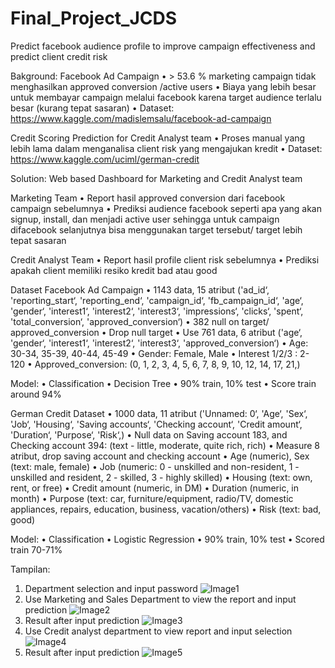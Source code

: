 # Final_Project_JCDS
Predict facebook audience profile to improve campaign effectiveness and predict client credit risk


Bakground:
Facebook Ad Campaign
•	> 53.6 % marketing campaign tidak menghasilkan approved conversion /active users
•	Biaya yang lebih besar untuk membayar campaign melalui facebook karena target audience terlalu besar (kurang tepat sasaran)
•	Dataset: https://www.kaggle.com/madislemsalu/facebook-ad-campaign

Credit Scoring Prediction for Credit Analyst team
•	Proses manual yang lebih lama dalam menganalisa client risk yang mengajukan kredit 
•	Dataset: https://www.kaggle.com/uciml/german-credit


Solution: Web based Dashboard for Marketing and Credit Analyst team

Marketing Team
•	Report hasil approved conversion dari facebook campaign sebelumnya
•	Prediksi audience facebook seperti apa yang akan signup, install, dan menjadi active user sehingga untuk campaign difacebook selanjutnya bisa menggunakan target tersebut/ target lebih tepat sasaran

Credit Analyst Team
•	Report hasil profile client risk sebelumnya
•	Prediksi apakah client memiliki resiko kredit bad atau good

Dataset Facebook Ad Campaign
•	1143 data, 15 atribut ('ad_id‘, 'reporting_start‘, 'reporting_end‘, 'campaign_id‘, 'fb_campaign_id‘, 'age‘, 'gender‘, 'interest1‘, 'interest2‘, 'interest3‘, 'impressions‘, 'clicks‘, 'spent‘, 'total_conversion‘, 'approved_conversion‘)
•	382 null on target/ approved_conversion
•	Drop null target
•	Use 761 data, 6 atribut ('age‘, 'gender‘, 'interest1‘, 'interest2‘, 'interest3‘, 'approved_conversion‘)
•	Age: 30-34, 35-39, 40-44, 45-49
•	Gender: Female, Male
•	Interest 1/2/3 : 2- 120
•	Approved_conversion: (0,  1,  2,  3,  4,  5,  6,  7,  8,  9, 10, 12, 14, 17, 21,)

Model:
•	Classification
•	Decision Tree
•	90% train, 10% test
•	Score train around 94%

German Credit Dataset
•	1000 data, 11 atribut ('Unnamed: 0‘, 'Age‘, 'Sex‘, 'Job‘, 'Housing‘, 'Saving accounts‘, 'Checking account‘, 'Credit amount‘, 'Duration‘, 'Purpose‘, 'Risk‘,)
•	Null data  on Saving account 183, and Checking account 394: (text - little, moderate, quite rich, rich)
•	Measure 8 atribut, drop saving account and checking account
•	Age (numeric), Sex (text: male, female)
•	Job (numeric: 0 - unskilled and non-resident, 1 - unskilled and resident, 2 - skilled, 3 - highly skilled)
•	Housing (text: own, rent, or free)
•	Credit amount (numeric, in DM)
•	Duration (numeric, in month)
•	Purpose (text: car, furniture/equipment, radio/TV, domestic appliances, repairs, education, business, vacation/others)
•	Risk (text: bad, good)

Model:
•	Classification
•	Logistic Regression
•	90% train, 10% test
•	Scored train 70-71%

Tampilan:
1. Department selection and input password
![Image1](https://user-images.githubusercontent.com/49969892/61648420-99385f80-acd9-11e9-83e0-1341b1db46f0.jpg)
2. Use Marketing and Sales Department to view the report and input prediction
![Image2](https://user-images.githubusercontent.com/49969892/61648423-9b022300-acd9-11e9-95f8-2be782d94a0c.jpg)
3. Result after input prediction
![Image3](https://user-images.githubusercontent.com/49969892/61648424-9c335000-acd9-11e9-991b-2ff92ea3bf44.jpg)
4. Use Credit analyst department to view report and input selection
![Image4](https://user-images.githubusercontent.com/49969892/61648428-9dfd1380-acd9-11e9-9b9c-81a193356912.jpg)
5. Result after input prediction
![Image5](https://user-images.githubusercontent.com/49969892/61648431-9f2e4080-acd9-11e9-8982-9f74e66e9b9d.jpg)





